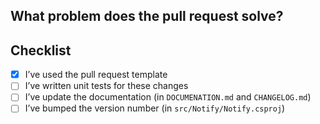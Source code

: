 <!--Thanks for contributing to GOV.UK Notify. Using this template to write your pull request message will help get it merged as soon as possible. -->

## What problem does the pull request solve?
<!--- Describe why you’re making this change -->

## Checklist

<!--- All of the following are normally needed. Don’t worry if you haven’t done them or don’t know how – someone from the Notify team will be able to help. -->
- [x] I’ve used the pull request template
- [ ] I’ve written unit tests for these changes
- [ ] I’ve update the documentation (in `DOCUMENATION.md` and `CHANGELOG.md`)
- [ ] I’ve bumped the version number (in `src/Notify/Notify.csproj`)
